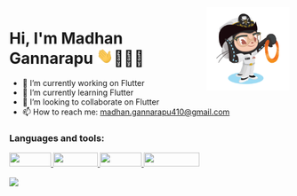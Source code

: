  <img align ="right" src = "https://raw.githubusercontent.com/madhangannarapu/madhangannarapu/master/assets/gitUser.jpg" width="150" height="150">
 
 # Hi, I'm Madhan Gannarapu <img src="https://raw.githubusercontent.com/madhangannarapu/madhangannarapu/master/assets/wave.gif" width="30px">👨🏻‍💻
 

- 🔭 I’m currently working on Flutter
- 🌱 I’m currently learning Flutter
- 👯 I’m looking to collaborate on Flutter
- 📫 How to reach me: madhan.gannarapu410@gmail.com

### Languages and tools:
<p>
 <a href="https://flutter.dev/"  target="_blank">
    <img src="https://img.shields.io/badge/Flutter-blue?style=flat&logo=Flutter" width="75" height="25">
  </a>
   <a href="https://angular.io/" target="_blank">
    <img src="https://img.shields.io/badge/Angular-red?style=flat&logo=Angular" width="80" height="25">
  </a> 
  <a href="https://nodejs.org/en/" target="_blank">
    <img src="https://img.shields.io/badge/Node.js-green?style=flat&logo=Node.js&logoColor=white" width="75" height="25">
  </a> 
  <a href="https://www.postgresql.org/" target="_blank">
    <img src="https://img.shields.io/badge/PostgreSQL-blue?style=flat&logo=Postgresql" width="100" height="25">
  </a>
</p>
<a href="https://github.com/madhangannarapu/github-readme-stats">
  <img align="center" src="https://github-readme-stats.vercel.app/api/top-langs/?username=madhangannarapu&layout=compact" />
</a>
